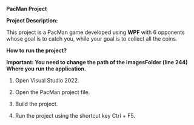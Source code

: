 **PacMan Project**

**Project Description:**

This project is a PacMan game developed using **WPF** with 6 opponents whose goal is to catch you, while your goal is to collect all the coins.

**How to run the project?**

**Important: You need to change the path of the imagesFolder (line 244)
Where you run the application.**

1) Open Visual Studio 2022.

2) Open the PacMan project file.

3) Build the project.

4) Run the project using the shortcut key Ctrl + F5.
